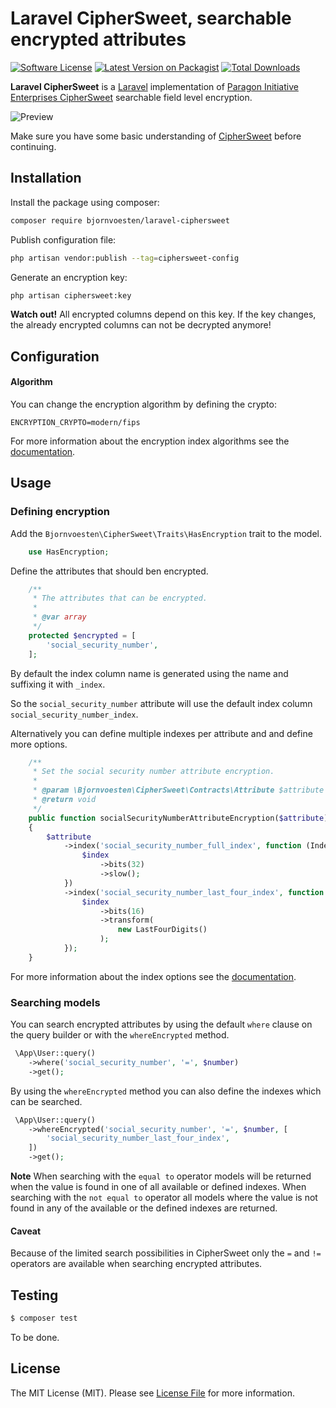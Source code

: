 # Laravel CipherSweet, searchable encrypted attributes

[![Software License](https://img.shields.io/badge/license-MIT-brightgreen.svg?style=flat-square)](LICENSE.md)
[![Latest Version on Packagist](https://img.shields.io/packagist/v/bjornvoesten/laravel-ciphersweet.svg?style=flat-square)](https://packagist.org/packages/bjornvoesten/laravel-ciphersweet)
[![Total Downloads](https://img.shields.io/packagist/dt/bjornvoesten/laravel-ciphersweet.svg?style=flat-square)](https://packagist.org/packages/bjornvoesten/laravel-ciphersweet)

**Laravel CipherSweet** is a [Laravel](https://laravel.com) implementation of [Paragon Initiative Enterprises CipherSweet](https://ciphersweet.paragonie.com) searchable field level encryption.

![Preview](https://user-images.githubusercontent.com/10741416/68589760-10fae780-048d-11ea-850b-5c7733f0f4f7.png)

Make sure you have some basic understanding of [CipherSweet](https://ciphersweet.paragonie.com) before continuing.

## Installation

Install the package using composer:

```bash
composer require bjornvoesten/laravel-ciphersweet
```

Publish configuration file:

```bash
php artisan vendor:publish --tag=ciphersweet-config
```

Generate an encryption key:

```bash
php artisan ciphersweet:key
```

**Watch out!**
All encrypted columns depend on this key.
If the key changes, the already encrypted columns can not be decrypted anymore!

## Configuration

#### Algorithm

You can change the encryption algorithm by defining the crypto:

```dotenv
ENCRYPTION_CRYPTO=modern/fips
```

For more information about the encryption index algorithms see the [documentation](https://ciphersweet.paragonie.com/internals/blind-index).

## Usage

### Defining encryption

Add the `Bjornvoesten\CipherSweet\Traits\HasEncryption` trait to the model.

```php
    use HasEncryption;
```

Define the attributes that should ben encrypted.

```php
    /**
     * The attributes that can be encrypted.
     *
     * @var array
     */
    protected $encrypted = [
        'social_security_number',
    ];
```

By default the index column name is generated using the name and suffixing it with `_index`.

So the `social_security_number` attribute will use the default index column `social_security_number_index`.

Alternatively you can define multiple indexes per attribute and and define more options. 

```php
    /**
     * Set the social security number attribute encryption.
     *
     * @param \Bjornvoesten\CipherSweet\Contracts\Attribute $attribute
     * @return void
     */
    public function socialSecurityNumberAttributeEncryption($attribute): void
    {
        $attribute
            ->index('social_security_number_full_index', function (Index $index) {
                $index
                    ->bits(32)
                    ->slow();
            })
            ->index('social_security_number_last_four_index', function (Index $index) {
                $index
                    ->bits(16)
                    ->transform(
                        new LastFourDigits()
                    );
            });
    }
```

For more information about the index options see the [documentation](https://ciphersweet.paragonie.com/php/usage).

### Searching models

You can search encrypted attributes by using the default `where` clause on the query builder or with the `whereEncrypted` method. 

```php
 \App\User::query()
    ->where('social_security_number', '=', $number)
    ->get();
```

By using the `whereEncrypted` method you can also define the indexes which can be searched.

```php
 \App\User::query()
    ->whereEncrypted('social_security_number', '=', $number, [
        'social_security_number_last_four_index',
    ])
    ->get();
```

**Note** When searching with the `equal to` operator models will be returned when the value is found in one of all available or defined indexes. When searching with the `not equal to` operator all models where the value is not found in any of the available or the defined indexes are returned. 

#### Caveat
 Because of the limited search possibilities in CipherSweet only the `=` and `!=` operators are available when searching encrypted attributes. 

## Testing

```bash
$ composer test
```

To be done.

## License

The MIT License (MIT). Please see [License File](LICENSE.md) for more information.

